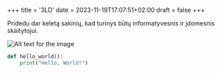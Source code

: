 +++
title = '3LD'
date = 2023-11-19T17:07:51+02:00
draft = false
+++

Pridedu dar keletą sakinių, kad turinys būtų informatyvesnis ir įdomesnis skaitytojui.

![Alt text for the image](/imgs/tux.png)

```python
def hello_world():
    print("Hello, World!")
